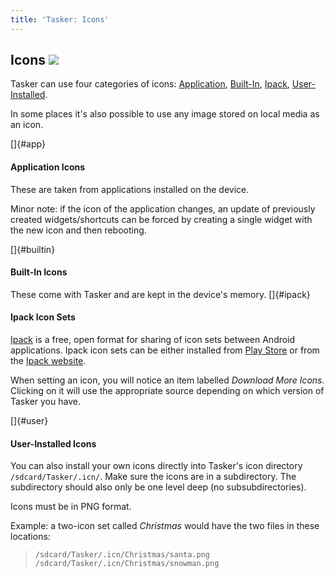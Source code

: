 ```yaml
---
title: 'Tasker: Icons'
---
```


Icons ![](icon_tasker.png)
--------------------------

Tasker can use four categories of icons: [Application](#app),
[Built-In](#builtin), [Ipack](#ipack), [User-Installed](#user).

In some places it\'s also possible to use any image stored on local
media as an icon.

[]{#app}

#### Application Icons

These are taken from applications installed on the device.

Minor note: if the icon of the application changes, an update of
previously created widgets/shortcuts can be forced by creating a single
widget with the new icon and then rebooting.

[]{#builtin}

#### Built-In Icons

These come with Tasker and are kept in the device\'s memory. []{#ipack}

#### Ipack Icon Sets

[Ipack](http://ipack.dinglisch.net) is a free, open format for sharing
of icon sets between Android applications. Ipack icon sets can be either
installed from [Play Store](http://market.android.com/search?q=ipack) or
from the [Ipack website](http://ipack.dinglisch.net/download.html).

When setting an icon, you will notice an item labelled *Download More
Icons*. Clicking on it will use the appropriate source depending on
which version of Tasker you have.

[]{#user}

#### User-Installed Icons

You can also install your own icons directly into Tasker\'s icon
directory `/sdcard/Tasker/.icn/`. Make sure the icons are in a
subdirectory. The subdirectory should also only be one level deep (no
subsubdirectories).

Icons must be in PNG format.

Example: a two-icon set called *Christmas* would have the two files in
these locations:

> `/sdcard/Tasker/.icn/Christmas/santa.png`\
> `/sdcard/Tasker/.icn/Christmas/snowman.png`
